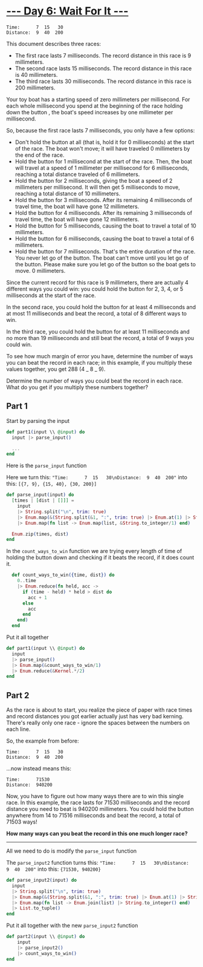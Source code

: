 # [--- Day 6: Wait For It ---](https://adventofcode.com/2023/day/6)

```
Time:      7  15   30
Distance:  9  40  200
```

This document describes three races:

- The first race lasts 7 milliseconds. The record distance in this race is 9 millimeters.
- The second race lasts 15 milliseconds. The record distance in this race is 40 millimeters.
- The third race lasts 30 milliseconds. The record distance in this race is 200 millimeters.

Your toy boat has a starting speed of zero millimeters per millisecond. For each
whole millisecond you spend at the beginning of the race holding down the button
, the boat's speed increases by one millimeter per millisecond.

So, because the first race lasts 7 milliseconds, you only have a few options:

- Don't hold the button at all (that is, hold it for 0 milliseconds) at the start of the race. The boat won't move; it will have traveled 0 millimeters by the end of the race.
- Hold the button for 1 millisecond at the start of the race. Then, the boat will travel at a speed of 1 millimeter per millisecond for 6 milliseconds, reaching a total distance traveled of 6 millimeters.
- Hold the button for 2 milliseconds, giving the boat a speed of 2 millimeters per millisecond. It will then get 5 milliseconds to move, reaching a total distance of 10 millimeters.
- Hold the button for 3 milliseconds. After its remaining 4 milliseconds of travel time, the boat will have gone 12 millimeters.
- Hold the button for 4 milliseconds. After its remaining 3 milliseconds of travel time, the boat will have gone 12 millimeters.
- Hold the button for 5 milliseconds, causing the boat to travel a total of 10 millimeters.
- Hold the button for 6 milliseconds, causing the boat to travel a total of 6 millimeters.
- Hold the button for 7 milliseconds. That's the entire duration of the race. You never let go of the button. The boat can't move until you let go of the button. Please make sure you let go of the button so the boat gets to move. 0 millimeters.

Since the current record for this race is 9 millimeters, there are actually 4 different ways you could win: you could hold the button for 2, 3, 4, or 5 milliseconds at the start of the race.

In the second race, you could hold the button for at least 4 milliseconds and at most 11 milliseconds and beat the record, a total of 8 different ways to win.

In the third race, you could hold the button for at least 11 milliseconds and no more than 19 milliseconds and still beat the record, a total of 9 ways you could win.

To see how much margin of error you have, determine the number of ways you can beat the record in each race; in this example, if you multiply these values together, you get 288 (4 _ 8 _ 9).

Determine the number of ways you could beat the record in each race. What do you get if you multiply these numbers together?

## Part 1

Start by parsing the input

```elixir
def part1(input \\ @input) do
  input |> parse_input()

  ...
end
```

Here is the `parse_input` function

Here we turn this: `"Time:      7  15   30\nDistance:  9  40  200"` into this:
`[{7, 9}, {15, 40}, {30, 200}]`

```elixir
def parse_input(input) do
  [times | [dist | []]] =
    input
    |> String.split("\n", trim: true)
    |> Enum.map(&(String.split(&1, ":", trim: true) |> Enum.at(1) |> String.split()))
    |> Enum.map(fn list -> Enum.map(list, &String.to_integer/1) end)

  Enum.zip(times, dist)
end
```

In the `count_ways_to_win` function we are trying every length of time of
holding the button down and checking if it beats the record, if it does count it.

```elixir
  def count_ways_to_win({time, dist}) do
    0..time
    |> Enum.reduce(fn held, acc ->
      if (time - held) * held > dist do
        acc + 1
      else
        acc
      end
    end)
  end

```

Put it all together

```elixir
def part1(input \\ @input) do
  input
  |> parse_input()
  |> Enum.map(&count_ways_to_win/1)
  |> Enum.reduce(&Kernel.*/2)
end
```

## Part 2

As the race is about to start, you realize the piece of paper with race times and record distances you got earlier actually just has very bad kerning. There's really only one race - ignore the spaces between the numbers on each line.

So, the example from before:

```
Time:      7  15   30
Distance:  9  40  200
```

...now instead means this:

```
Time:      71530
Distance:  940200
```

Now, you have to figure out how many ways there are to win this single race. In
this example, the race lasts for 71530 milliseconds and the record distance you
need to beat is 940200 millimeters. You could hold the button anywhere from 14
to 71516 milliseconds and beat the record, a total of 71503 ways!

**How many ways can you beat the record in this one much longer race?**

---

All we need to do is modify the `parse_input` function

The `parse_input2` function turns this: `"Time:      7  15   30\nDistance:  9  40  200"`
into this: `{71530, 940200}`

```elixir
def parse_input2(input) do
  input
  |> String.split("\n", trim: true)
  |> Enum.map(&(String.split(&1, ":", trim: true) |> Enum.at(1) |> String.split()))
  |> Enum.map(fn list -> Enum.join(list) |> String.to_integer() end)
  |> List.to_tuple()
end
```

Put it all together with the new `parse_input2` function

```elixir
def part2(input \\ @input) do
    input
    |> parse_input2()
    |> count_ways_to_win()
end
```
